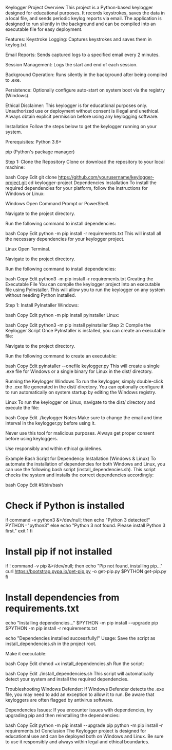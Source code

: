 Keylogger Project
Overview
This project is a Python-based keylogger designed for educational purposes. It records keystrokes, saves the data in a local file, and sends periodic keylog reports via email. The application is designed to run silently in the background and can be compiled into an executable file for easy deployment.

Features:
Keystroke Logging: Captures keystrokes and saves them in keylog.txt.

Email Reports: Sends captured logs to a specified email every 2 minutes.

Session Management: Logs the start and end of each session.

Background Operation: Runs silently in the background after being compiled to .exe.

Persistence: Optionally configure auto-start on system boot via the registry (Windows).

Ethical Disclaimer:
This keylogger is for educational purposes only. Unauthorized use or deployment without consent is illegal and unethical. Always obtain explicit permission before using any keylogging software.

Installation
Follow the steps below to get the keylogger running on your system.

Prerequisites:
Python 3.6+

pip (Python's package manager)

Step 1: Clone the Repository
Clone or download the repository to your local machine:

bash
Copy
Edit
git clone https://github.com/yourusername/keylogger-project.git
cd keylogger-project
Dependencies Installation
To install the required dependencies for your platform, follow the instructions for Windows or Linux:

Windows
Open Command Prompt or PowerShell.

Navigate to the project directory.

Run the following command to install dependencies:

bash
Copy
Edit
python -m pip install -r requirements.txt
This will install all the necessary dependencies for your keylogger project.

Linux
Open Terminal.

Navigate to the project directory.

Run the following command to install dependencies:

bash
Copy
Edit
python3 -m pip install -r requirements.txt
Creating the Executable File
You can compile the keylogger project into an executable file using PyInstaller. This will allow you to run the keylogger on any system without needing Python installed.

Step 1: Install PyInstaller
Windows:

bash
Copy
Edit
python -m pip install pyinstaller
Linux:

bash
Copy
Edit
python3 -m pip install pyinstaller
Step 2: Compile the Keylogger Script
Once PyInstaller is installed, you can create an executable file:

Navigate to the project directory.

Run the following command to create an executable:

bash
Copy
Edit
pyinstaller --onefile keylogger.py
This will create a single .exe file for Windows or a single binary for Linux in the dist/ directory.

Running the Keylogger
Windows
To run the keylogger, simply double-click the .exe file generated in the dist/ directory. You can optionally configure it to run automatically on system startup by editing the Windows registry.

Linux
To run the keylogger on Linux, navigate to the dist/ directory and execute the file:

bash
Copy
Edit
./keylogger
Notes
Make sure to change the email and time interval in the keylogger.py before using it.

Never use this tool for malicious purposes. Always get proper consent before using keyloggers.

Use responsibly and within ethical guidelines.

Example Bash Script for Dependency Installation (Windows & Linux)
To automate the installation of dependencies for both Windows and Linux, you can use the following bash script (install_dependencies.sh). This script checks the system and installs the correct dependencies accordingly:

bash
Copy
Edit
#!/bin/bash

# Check if Python is installed
if command -v python3 &>/dev/null; then
    echo "Python 3 detected!"
    PYTHON="python3"
else
    echo "Python 3 not found. Please install Python 3 first."
    exit 1
fi

# Install pip if not installed
if ! command -v pip &>/dev/null; then
    echo "Pip not found, installing pip..."
    curl https://bootstrap.pypa.io/get-pip.py -o get-pip.py
    $PYTHON get-pip.py
fi

# Install dependencies from requirements.txt
echo "Installing dependencies..."
$PYTHON -m pip install --upgrade pip
$PYTHON -m pip install -r requirements.txt

echo "Dependencies installed successfully!"
Usage:
Save the script as install_dependencies.sh in the project root.

Make it executable:

bash
Copy
Edit
chmod +x install_dependencies.sh
Run the script:

bash
Copy
Edit
./install_dependencies.sh
This script will automatically detect your system and install the required dependencies.

Troubleshooting
Windows Defender: If Windows Defender detects the .exe file, you may need to add an exception to allow it to run. Be aware that keyloggers are often flagged by antivirus software.

Dependencies Issues: If you encounter issues with dependencies, try upgrading pip and then reinstalling the dependencies:

bash
Copy
Edit
python -m pip install --upgrade pip
python -m pip install -r requirements.txt
Conclusion
The Keylogger project is designed for educational use and can be deployed both on Windows and Linux. Be sure to use it responsibly and always within legal and ethical boundaries.
